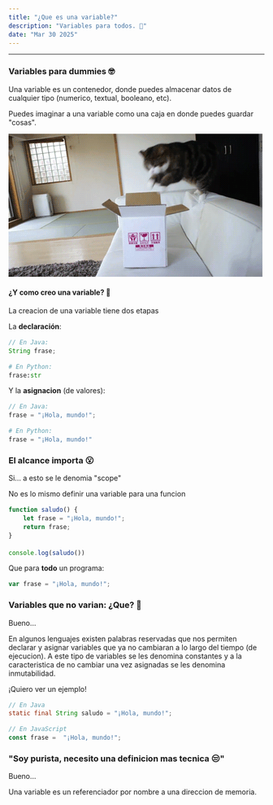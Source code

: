 ```yaml
---
title: "¿Que es una variable?"
description: "Variables para todos. 👀"
date: "Mar 30 2025"
---
```


---

### Variables para dummies 🤓

Una variable es un contenedor, donde puedes almacenar datos de cualquier tipo (numerico, textual, booleano, etc).

Puedes imaginar a una variable como una caja en donde puedes guardar "cosas".

![Gato entrando a una caja](./gato.gif)

#### ¿Y como creo una variable? 👀

La creacion de una variable tiene dos etapas

La **declaración**:
```java
// En Java:
String frase;
```
```python
# En Python:
frase:str
```

Y la **asignacion** (de valores):
```java
// En Java:
frase = "¡Hola, mundo!";
```
```python
# En Python:
frase = "¡Hola, mundo!"
```


### El alcance importa 😮

Si... a esto se le denomia "scope"

No es lo mismo definir una variable para una funcion

```js
function saludo() {
    let frase = "¡Hola, mundo!";
    return frase;
}

console.log(saludo())
```

Que para **todo** un programa: 
```js
var frase = "¡Hola, mundo!"; 
```
### Variables que no varian: ¿Que? 🤔
Bueno...

En algunos lenguajes existen palabras reservadas que nos permiten declarar y asignar variables que ya no cambiaran a lo largo del tiempo (de ejecucion). A este tipo de variables se les denomina constantes y a la caracteristica de no cambiar una vez asignadas se les denomina inmutabilidad.

¡Quiero ver un ejemplo!

```java
// En Java
static final String saludo = "¡Hola, mundo!";
```

```js
// En JavaScript
const frase =  "¡Hola, mundo!"; 
```

### "Soy purista, necesito una definicion mas tecnica 😒"

Bueno...

Una variable es un referenciador por nombre a una direccion de memoria.